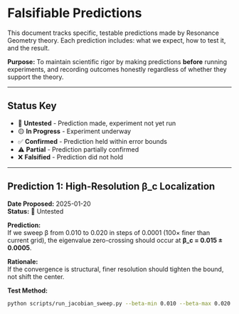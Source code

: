 # Falsifiable Predictions

This document tracks specific, testable predictions made by Resonance Geometry theory.
Each prediction includes: what we expect, how to test it, and the result.

**Purpose:** To maintain scientific rigor by making predictions **before** running experiments,
and recording outcomes honestly regardless of whether they support the theory.

---

## Status Key
- 🔵 **Untested** - Prediction made, experiment not yet run
- 🟡 **In Progress** - Experiment underway
- ✅ **Confirmed** - Prediction held within error bounds
- ⚠️ **Partial** - Prediction partially confirmed
- ❌ **Falsified** - Prediction did not hold

---

## Prediction 1: High-Resolution β_c Localization

**Date Proposed:** 2025-01-20  
**Status:** 🔵 Untested

**Prediction:**  
If we sweep β from 0.010 to 0.020 in steps of 0.0001 (100× finer than current grid),
the eigenvalue zero-crossing should occur at **β_c = 0.015 ± 0.0005**.

**Rationale:**  
If the convergence is structural, finer resolution should tighten the bound, not shift the center.

**Test Method:**
```bash
python scripts/run_jacobian_sweep.py --beta-min 0.010 --beta-max 0.020 --beta-steps 100
